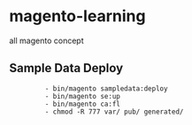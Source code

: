 # magento-learning
all magento concept



## Sample Data Deploy 
 
             - bin/magento sampledata:deploy
             - bin/magento se:up
             - bin/magento ca:fl
             - chmod -R 777 var/ pub/ generated/




